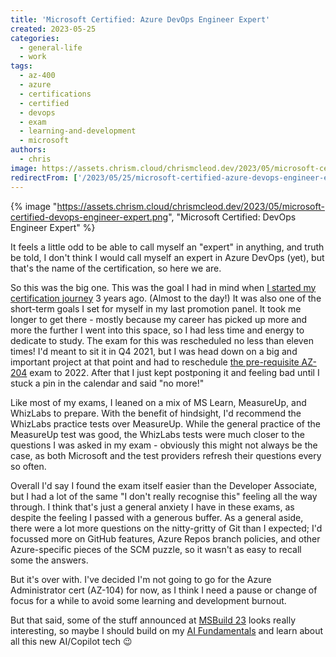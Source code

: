 ```yaml
---
title: 'Microsoft Certified: Azure DevOps Engineer Expert'
created: 2023-05-25
categories:
  - general-life
  - work
tags:
  - az-400
  - azure
  - certifications
  - certified
  - devops
  - exam
  - learning-and-development
  - microsoft
authors:
  - chris
image: https://assets.chrism.cloud/chrismcleod.dev/2023/05/microsoft-certified-devops-engineer-expert.png
redirectFrom: ['/2023/05/25/microsoft-certified-azure-devops-engineer-expert/']
---
```


{% image "https://assets.chrism.cloud/chrismcleod.dev/2023/05/microsoft-certified-devops-engineer-expert.png", "Microsoft Certified: DevOps Engineer Expert" %}

It feels a little odd to be able to call myself an "expert" in anything, and truth be told, I don't think I would call myself an expert in Azure DevOps (yet), but that's the name of the certification, so here we are.

So this was the big one. This was the goal I had in mind when [I started my certification journey](https://chrismcleod.dev/2020/05/21/microsoft-certified-azure-fundamentals/) 3 years ago. (Almost to the day!) It was also one of the short-term goals I set for myself in my last promotion panel. It took me longer to get there - mostly because my career has picked up more and more the further I went into this space, so I had less time and energy to dedicate to study. The exam for this was rescheduled no less than eleven times! I'd meant to sit it in Q4 2021, but I was head down on a big and important project at that point and had to reschedule [the pre-requisite AZ-204](https://chrismcleod.dev/2022/03/31/microsoft-certified-azure-developer-associate/) exam to 2022. After that I just kept postponing it and feeling bad until I stuck a pin in the calendar and said "no more!"

Like most of my exams, I leaned on a mix of MS Learn, MeasureUp, and WhizLabs to prepare. With the benefit of hindsight, I'd recommend the WhizLabs practice tests over MeasureUp. While the general practice of the MeasureUp test was good, the WhizLabs tests were much closer to the questions I was asked in my exam - obviously this might not always be the case, as both Microsoft and the test providers refresh their questions every so often.

Overall I'd say I found the exam itself easier than the Developer Associate, but I had a lot of the same "I don't really recognise this" feeling all the way through. I think that's just a general anxiety I have in these exams, as despite the feeling I passed with a generous buffer. As a general aside, there were a lot more questions on the nitty-gritty of Git than I expected; I'd focussed more on GitHub features, Azure Repos branch policies, and other Azure-specific pieces of the SCM puzzle, so it wasn't as easy to recall some the answers.

But it's over with. I've decided I'm not going to go for the Azure Administrator cert (AZ-104) for now, as I think I need a pause or change of focus for a while to avoid some learning and development burnout.

But that said, some of the stuff announced at [MSBuild 23](https://build.microsoft.com/en-US/home) looks really interesting, so maybe I should build on my [AI Fundamentals](https://chrismcleod.dev/2021/06/26/microsoft-certified-azure-ai-fundamentals/) and learn about all this new AI/Copilot tech 😉
